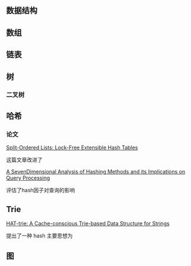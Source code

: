 数据结构
---
## 数组

## 链表
## 树
### 二叉树



## 哈希
### 论文
[Split-Ordered Lists: Lock-Free Extensible Hash Tables](atl/hash/Split-Ordered_Lists.pdf)

这篇文章改进了

[A SevenDimensional Analysis of Hashing Methods and its Implications on Query Processing](atl/hash/p96-richter.pdf)

评估了hash因子对查询的影响

## Trie

[HAT-trie: A Cache-conscious Trie-based Data Structure for Strings](atl/hash/HAT_trie.pdf)

提出了一种 hash 主要思想为

## 图
